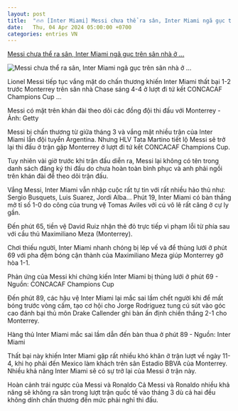 ```yaml
---
layout: post
title:  "🔥🔥 [Inter Miami] Messi chưa thể ra sân, Inter Miami ngã gục trên sân nhà ở ..."
date:   Thu, 04 Apr 2024 05:00:00 +0700
categories: entries VN
---
```

[Messi chưa thể ra sân, Inter Miami ngã gục trên sân nhà ở ...](https://tuoitre.vn/messi-chua-the-ra-san-inter-milan-nga-guc-tren-san-nha-o-concacaf-champions-cup-20240404095118714.htm)

![Messi chưa thể ra sân, Inter Miami ngã gục trên sân nhà ở ...](https://cdn1.tuoitre.vn/zoom/600_315/471584752817336320/2024/4/4/messi-1712200518359869402383-0-178-590-1305-crop-17122005449231062857232.jpg)

Lionel Messi tiếp tục vắng mặt do chấn thương khiến Inter Miami thất bại 1-2 trước Monterrey trên sân nhà Chase sáng 4-4 ở lượt đi tứ kết CONCACAF Champions Cup ...

Messi có mặt trên khán đài theo dõi các đồng đội thi đấu với Monterrey - Ảnh: Getty

Messi bị chấn thương từ giữa tháng 3 và vắng mặt nhiều trận của Inter Miami lẫn đội tuyển Argentina. Nhưng HLV Tata Martino tiết lộ Messi sẽ trở lại thi đấu ở trận gặp Monterrey ở lượt đi tứ kết CONCACAF Champions Cup.

Tuy nhiên vài giờ trước khi trận đấu diễn ra, Messi lại không có tên trong danh sách đăng ký thi đấu do chưa hoàn toàn bình phục và anh phải ngồi trên khán đài để theo dõi trận đấu.

Vắng Messi, Inter Miami vẫn nhập cuộc rất tự tin với rất nhiều hảo thủ như: Sergio Busquets, Luis Suarez, Jordi Alba... Phút 19, Inter Miami có bàn thắng mở tỉ số 1-0 do công của trung vệ Tomas Aviles với cú vô lê rất căng ở cự ly gần.

Đến phút 65, tiền vệ David Ruiz nhận thẻ đỏ trực tiếp vì phạm lỗi từ phía sau với cầu thủ Maximiliano Meza (Monterrey).

Chơi thiếu người, Inter Miami nhanh chóng bị lép vế và để thủng lưới ở phút 69 với pha đệm bóng cận thành của Maximiliano Meza giúp Monterrey gỡ hòa 1-1.

Phản ứng của Messi khi chứng kiến Inter Miami bị thủng lưới ở phút 69 - Nguồn: CONCACAF Champions Cup

Đến phút 89, các hậu vệ Inter Miami lại mắc sai lầm chết người khi để mất bóng trước vòng cấm, tạo cơ hội cho Jorge Rodriguez tung cú sút vào góc cao đánh bại thủ môn Drake Callender ghi bàn ấn định chiến thắng 2-1 cho Monterrey.

Hàng thủ Inter Miami mắc sai lầm dẫn đến bàn thua ở phút 89 - Nguồn: Inter Miami

Thất bại này khiến Inter Miami gặp rất nhiều khó khăn ở trận lượt về ngày 11-4, khi họ phải đến Mexico làm khách trên sân Estadio BBVA của Monterrey. Nhiều khả năng Inter Miami sẽ có sự trở lại của Messi ở trận này.

Hoàn cảnh trái ngược của Messi và Ronaldo Cả Messi và Ronaldo nhiều khả năng sẽ không ra sân trong lượt trận quốc tế vào tháng 3 dù cả hai đều không dính chấn thương đến mức phải nghỉ thi đấu.





